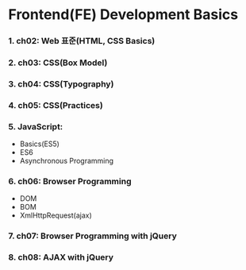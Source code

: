 # Frontend(FE) Development Basics

### 1. ch02: Web 표준(HTML, CSS Basics)
### 2. ch03: CSS(Box Model)
### 3. ch04: CSS(Typography)
### 4. ch05: CSS(Practices)
### 5. JavaScript:
- Basics(ES5)
- ES6
- Asynchronous Programming

### 6. ch06: Browser Programming
- DOM
- BOM
- XmlHttpRequest(ajax)

### 7. ch07: Browser Programming with jQuery
### 8. ch08: AJAX with jQuery
